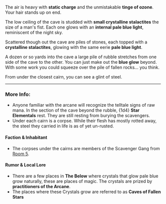 The air is heavy with **static charge** and the unmistakable **tinge of ozone**. Your hair stands up on end.

The low ceiling of the cave is studded with **small crystalline stalactites** the size of a man's fist. Each one glows with an **internal pale blue light**, reminiscent of the night sky.  

Scattered though out the cave are piles of stones, each topped with a **crystalline stalactites**, glowing with the same eerie **pale blue light**.

A dozen or so yards into the cave a large pile of rubble stretches from one side of the cave to the other. You can just make out the **blue glow** beyond. With some work you could squeeze over the pile of fallen rocks... you think.  

From under the closest cairn, you can see a glint of steel.

---

### More Info:

* Anyone familiar with the arcane will recognize the telltale signs of raw mana. In the section of the cave beyond the rubble, {1d4} **Star Elementals** rest. They are still resting from burying the scavengers.
* Under each cairn is a corpse. While their flesh has mostly rotted away, the steel they carried in life is as of yet un-rusted.

#### Faction & Inhabitant

* The corpses under the cairns are members of the Scavenger Gang from [Room 5](Room_5.md).

#### Rumor & Local Lore

* There are a few places in **The Below** where crystals that glow pale blue grow naturally, these are places of magic. The crystals are prized by **practitioners of the Arcane**.
* The places where these Crystals grow are referred to as **Caves of Fallen Stars** 
